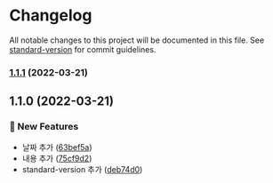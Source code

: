 # Changelog

All notable changes to this project will be documented in this file. See [standard-version](https://github.com/conventional-changelog/standard-version) for commit guidelines.

### [1.1.1](https://github.com/GangbacOl/git-playground/compare/v1.1.0...v1.1.1) (2022-03-21)

## 1.1.0 (2022-03-21)


### :rocket: New Features

* 날짜 추가 ([63bef5a](https://github.com/GangbacOl/git-playground/commit/63bef5a8cf3cabe909127d9bd5363fae888034ae))
* 내용 추가 ([75cf9d2](https://github.com/GangbacOl/git-playground/commit/75cf9d2da8a05623644aae3e11a0b14600829e5c))
* standard-version 추가 ([deb74d0](https://github.com/GangbacOl/git-playground/commit/deb74d06352faf3b285e92b59296d96c35e6b33b))
